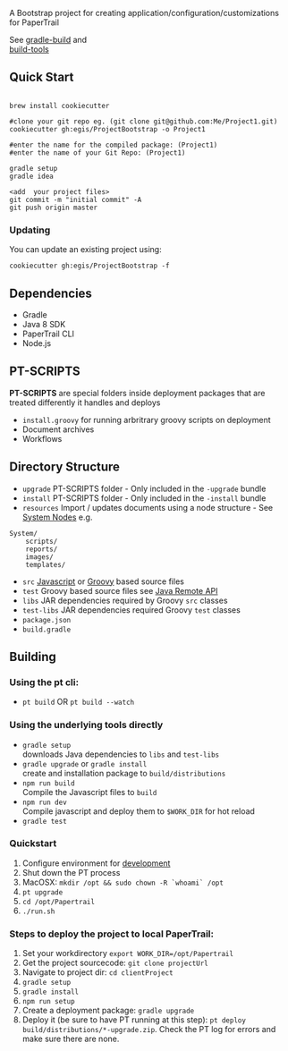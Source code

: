 A Bootstrap project for creating application/configuration/customizations for PaperTrail

See [gradle-build](https://github.com/egis/gradle-build) and  
[build-tools](https://github.com/egis/build-tools)

## Quick Start

```

brew install cookiecutter

#clone your git repo eg. (git clone git@github.com:Me/Project1.git)
cookiecutter gh:egis/ProjectBootstrap -o Project1

#enter the name for the compiled package: (Project1)
#enter the name of your Git Repo: (Project1)

gradle setup
gradle idea

<add  your project files>
git commit -m "initial commit" -A
git push origin master
```

### Updating
You can update an existing project using:
```
cookiecutter gh:egis/ProjectBootstrap -f
```

## Dependencies

* Gradle
* Java 8 SDK
* PaperTrail CLI
* Node.js


## PT-SCRIPTS

**PT-SCRIPTS** are special folders inside deployment packages that are treated differently it handles and deploys

* `install.groovy` for running arbritrary groovy scripts on deployment
* Document archives 
* Workflows 

## Directory Structure

* `upgrade` PT-SCRIPTS folder - Only included in the `-upgrade` bundle
* `install` PT-SCRIPTS folder - Only included in the `-install` bundle
* `resources` Import / updates documents using a node structure - See [System Nodes](http://support.papertrail.co.za/Reference/System-Nodes/)
e.g.
```
System/
	scripts/
	reports/
	images/
	templates/
```
* `src` [Javascript](http://developer.papertrail.co.za/front-end/Plugins.html) or [Groovy](http://developer.papertrail.co.za/back-end/Scripting.html) based source files
* `test` Groovy based source files see [Java Remote API](http://developer.papertrail.co.za/Remote/java-text.html)
* `libs` JAR dependencies required by Groovy `src` classes
* `test-libs` JAR dependencies required Groovy `test` classes
* `package.json`
* `build.gradle`


## Building

### Using the pt cli:
* `pt build` OR `pt build --watch`

### Using the underlying tools directly

* `gradle setup`  
downloads Java dependencies to `libs` and `test-libs`
* `gradle upgrade` or `gradle install`  
create and installation package to `build/distributions`  
* `npm run build`  
Compile the Javascript files to `build`
* `npm run dev`  
Compile javascript and deploy them to `$WORK_DIR` for hot reload
* `gradle test`

### Quickstart
1. Configure environment for [development](http://developer.papertrail.co.za/Reference/Dev-Environment.html)
1. Shut down the PT process
1. MacOSX: ```mkdir /opt && sudo chown -R `whoami` /opt```
1. `pt upgrade`
1. `cd /opt/Papertrail`
1. `./run.sh`

### Steps to deploy the project to local PaperTrail:
1. Set your workdirectory `export WORK_DIR=/opt/Papertrail`
1. Get the project sourcecode: `git clone projectUrl`
1. Navigate to project dir: `cd clientProject`
1. `gradle setup`
1. `gradle install`
1. `npm run setup`
1. Create a deployment package: `gradle upgrade`
1. Deploy it (be sure to have PT running at this step): `pt deploy build/distributions/*-upgrade.zip`. Check the PT log for errors and make sure there are none.
